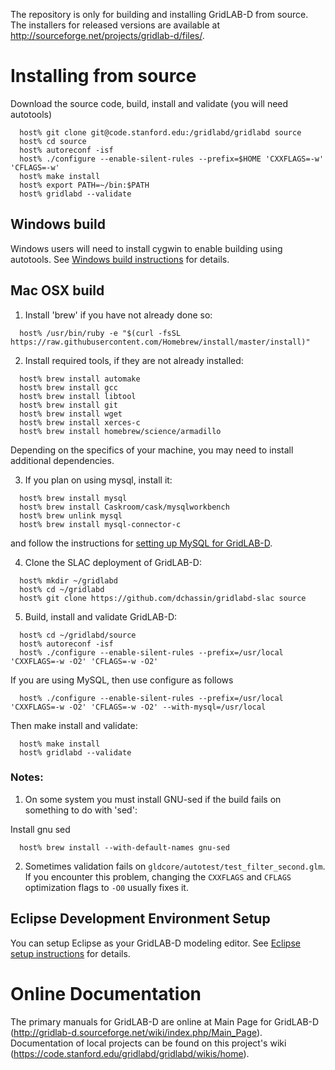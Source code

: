 The repository is only for building and installing GridLAB-D from source.  The 
installers for released versions are available at http://sourceforge.net/projects/gridlab-d/files/.

# Installing from source

Download the source code, build, install and validate (you will need autotools)
```
  host% git clone git@code.stanford.edu:/gridlabd/gridlabd source
  host% cd source
  host% autoreconf -isf
  host% ./configure --enable-silent-rules --prefix=$HOME 'CXXFLAGS=-w' 'CFLAGS=-w'
  host% make install
  host% export PATH=~/bin:$PATH
  host% gridlabd --validate
```

## Windows build

Windows users will need to install cygwin to enable building using autotools.
See [Windows build instructions](http://gridlab-d.sourceforge.net/wiki/index.php/MinGW/Eclipse_Installation)
for details.

## Mac OSX build

1. Install 'brew' if you have not already done so:
```
  host% /usr/bin/ruby -e "$(curl -fsSL https://raw.githubusercontent.com/Homebrew/install/master/install)"
```

2. Install required tools, if they are not already installed:
```
  host% brew install automake
  host% brew install gcc
  host% brew install libtool
  host% brew install git
  host% brew install wget
  host% brew install xerces-c
  host% brew install homebrew/science/armadillo
```
Depending on the specifics of your machine, you may need to install additional dependencies.

3. If you plan on using mysql, install it:
```
  host% brew install mysql
  host% brew install Caskroom/cask/mysqlworkbench
  host% brew unlink mysql
  host% brew install mysql-connector-c
```
and follow the instructions for [setting up MySQL for GridLAB-D](http://gridlab-d.sourceforge.net/wiki/index.php/Mysql#Prerequisites).

4. Clone the SLAC deployment of GridLAB-D:
```
  host% mkdir ~/gridlabd
  host% cd ~/gridlabd
  host% git clone https://github.com/dchassin/gridlabd-slac source
```

5. Build, install and validate GridLAB-D:
```
  host% cd ~/gridlabd/source
  host% autoreconf -isf
  host% ./configure --enable-silent-rules --prefix=/usr/local 'CXXFLAGS=-w -O2' 'CFLAGS=-w -O2'
```
If you are using MySQL, then use configure as follows
```
  host% ./configure --enable-silent-rules --prefix=/usr/local 'CXXFLAGS=-w -O2' 'CFLAGS=-w -O2' --with-mysql=/usr/local
```
Then make install and validate:
```
  host% make install
  host% gridlabd --validate
```

### Notes: 

1. On some system you must install GNU-sed if the build fails on something to do with 'sed':

Install gnu sed
```
  host% brew install --with-default-names gnu-sed
```

2. Sometimes validation fails on `gldcore/autotest/test_filter_second.glm`. If you encounter this problem, changing the `CXXFLAGS` and `CFLAGS` optimization flags to `-O0` usually fixes it.

## Eclipse Development Environment Setup

You can setup Eclipse as your GridLAB-D modeling editor.  See 
[Eclipse setup instructions](http://gridlab-d.sourceforge.net/wiki/index.php/Eclipse) for details.

# Online Documentation

The primary manuals for GridLAB-D are online at Main Page for GridLAB-D (http://gridlab-d.sourceforge.net/wiki/index.php/Main_Page).
Documentation of local projects can be found on this project's wiki (https://code.stanford.edu/gridlabd/gridlabd/wikis/home).
